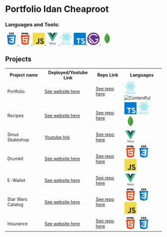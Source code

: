 # Portfolio Idan Cheaproot


<p align="center">

</p>




<h3 align="left">Languages and Tools:</h3>
<p align="left"> <a href="https://www.w3schools.com/css/" target="_blank" rel="noreferrer"> <img src="https://raw.githubusercontent.com/devicons/devicon/master/icons/css3/css3-original-wordmark.svg" alt="css3" width="40" height="40"/> </a> 
<a href="https://www.w3.org/html/" target="_blank" rel="noreferrer"> <img src="https://raw.githubusercontent.com/devicons/devicon/master/icons/html5/html5-original-wordmark.svg" alt="html5" width="40" height="40"/> </a> 
<a href="https://developer.mozilla.org/en-US/docs/Web/JavaScript" target="_blank" rel="noreferrer"> <img src="https://raw.githubusercontent.com/devicons/devicon/master/icons/javascript/javascript-original.svg" alt="javascript" width="40" height="40"/> </a> 
<a href="https://vuejs.org/" target="_blank" rel="noreferrer"> <img src="https://raw.githubusercontent.com/devicons/devicon/master/icons/vuejs/vuejs-original-wordmark.svg" alt="vuejs" width="40" height="40"/> </a>  
<a href="https://reactjs.org/" target="_blank" rel="noreferrer"> <img src="https://github.com/devicons/devicon/blob/master/icons/react/react-original-wordmark.svg" alt="React" width="40" height="40"/> </a> 
<a href="https://www.typescriptlang.org/" target="_blank" rel="noreferrer"> <img src="https://github.com/devicons/devicon/blob/master/icons/typescript/typescript-original.svg" alt="Typescript" width="40" height="40"/> </a> 
<a href="https://www.gatsbyjs.com/how-it-works/" target="_blank" rel="noreferrer"> <img src="https://github.com/devicons/devicon/blob/master/icons/gatsby/gatsby-original.svg" alt="Gatsby" width="40" height="40"/> </a>
<a href="https://www.mongodb.com/docs/manual/tutorial/getting-started/" target="_blank" rel="noreferrer"> <img src="https://github.com/devicons/devicon/blob/master/icons/mongodb/mongodb-original.svg" alt="MongoDB" width="40" height="40"/> </a>
</p>

Projects
--
<table>
  <tr>
  <th>Project name</th>
  <th>Deployed/Youtube Link</th>
  <th>Repo Link</th>
  <th>Languages</th>
 </tr>
 <tr>
  <td>Portfolio</td>
  <td>
   <a href="https://stellular-kelpie-612966.netlify.app/">See website here</a>
  </td>
  <td>
    <a href="https://github.com/idaniths/slutprojekt_headelss_cms">See repo here</a>
  </td>
  <td>
   <img src="https://github.com/devicons/devicon/blob/master/icons/react/react-original-wordmark.svg" alt="React" width="40" height="40"/>
   <img src="[https://seeklogo.com/vector-logo/304532/contentful](https://logovtor.com/wp-content/uploads/2020/10/contentful-logo-vector.png)" alt="Contentful" width="40" height="40"/>
   
  </td>
 </tr>
 <tr>
  <td>Recipes</td>
  <td>
   <a href="https://saftamazalsrecipes.netlify.app/">See website here</a>
  </td>
  <td>
    <a href="https://github.com/idaniths/recipes">See repo here</a>
  </td>
  <td>
   <img src="https://github.com/devicons/devicon/blob/master/icons/typescript/typescript-original.svg" alt="Typescript" width="40" height="40"/>
   <img src="https://github.com/devicons/devicon/blob/master/icons/react/react-original-wordmark.svg" alt="React" width="40" height="40"/>
   <img src="https://github.com/devicons/devicon/blob/master/icons/mongodb/mongodb-original.svg" alt="MongoDB" width="40" height="40"/>
  </td>
 </tr>
 <tr>
  <td>Sinus Skateshop</td>
  <td>
   <a href="https://youtu.be/8iWH-IW0UjU">Youtube link</a>
  </td>
  <td>
    <a href="https://github.com/idaniths/Sinus-skate-shop">See repo here</a>
  </td>
  <td>
   <img src="https://raw.githubusercontent.com/devicons/devicon/master/icons/vuejs/vuejs-original-wordmark.svg" alt="vuejs" width="40" height="40"/>
  </td>
 </tr>
 <tr>
  <td>Drumkit</td>
  <td>
   <a href="https://idaniths.github.io/Drumkit/">See website here</a>
  </td>
  <td>
    <a href="https://github.com/idaniths/Drumkit">See repo here</a>
  </td>
  <td>
   <img src="https://raw.githubusercontent.com/devicons/devicon/master/icons/html5/html5-original-wordmark.svg" alt="html5" width="40" height="40"/>
   <img src="https://raw.githubusercontent.com/devicons/devicon/master/icons/css3/css3-original-wordmark.svg" alt="css3" width="40" height="40"/>
   <img src="https://raw.githubusercontent.com/devicons/devicon/master/icons/javascript/javascript-original.svg" alt="javascript" width="40" height="40"/>
  </td>
 </tr>
 <tr>
  <td>E-Wallet</td>
  <td>
   <a href="https://idaniths.github.io/e-wallet/">See website here</a>
  </td>
  <td>
    <a href="https://github.com/idaniths/e-wallet">See repo here</a>
  </td>
  <td>
   <img src="https://raw.githubusercontent.com/devicons/devicon/master/icons/vuejs/vuejs-original-wordmark.svg" alt="vuejs" width="40" height="40"/>
  </td>
 </tr>
 <tr>
  <td>Star Wars Catalog</td>
  <td>
   <a href="https://idaniths.github.io/star-wars-api/">See website here</a>
  </td>
  <td>
    <a href="https://github.com/idaniths/star-wars-api">See repo here</a>
  </td>
  <td>
   <img src="https://raw.githubusercontent.com/devicons/devicon/master/icons/html5/html5-original-wordmark.svg" alt="html5" width="40" height="40"/>
   <img src="https://raw.githubusercontent.com/devicons/devicon/master/icons/css3/css3-original-wordmark.svg" alt="css3" width="40" height="40"/>
   <img src="https://raw.githubusercontent.com/devicons/devicon/master/icons/javascript/javascript-original.svg" alt="javascript" width="40" height="40"/>
  </td>
 </tr>
 <tr>
  <td>Insurance</td>
  <td>
   <a href="https://michaelaltinsik1.github.io/Insurance-Project/our-offers.html">See website here</a>
  </td>
  <td>
    <a href="https://github.com/idaniths/html-css-slutprojekt">See repo here</a>
  </td>
  <td>
   <img src="https://raw.githubusercontent.com/devicons/devicon/master/icons/html5/html5-original-wordmark.svg" alt="html5" width="40" height="40"/>
   <img src="https://raw.githubusercontent.com/devicons/devicon/master/icons/css3/css3-original-wordmark.svg" alt="css3" width="40" height="40"/>
  </td>
 </tr>
</table>
